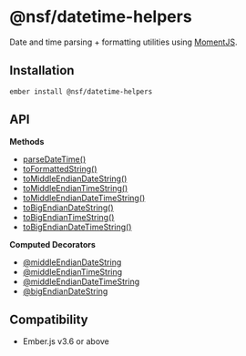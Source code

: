 @nsf/datetime-helpers
==============================================================================
Date and time parsing + formatting utilities using [MomentJS](https://momentjs.com/).


Installation
------------------------------------------------------------------------------
```
ember install @nsf/datetime-helpers
```

API
------------------------------------------------------------------------------
__Methods__
- [parseDateTime()](addon/parser.ts#25)
- [toFormattedString()](addon/formatters.ts#21)
- [toMiddleEndianDateString()](addon/formatters.ts#37)
- [toMiddleEndianTimeString()](addon/formatters.ts#49)
- [toMiddleEndianDateTimeString()](addon/formatters.ts#61)
- [toBigEndianDateString()](addon/formatters.ts#73)
- [toBigEndianTimeString()](addon/formatters.ts#85)
- [toBigEndianDateTimeString()](addon/formatters.ts#97)

__Computed Decorators__
- [@middleEndianDateString](addon/computed-macros.ts#23)
- [@middleEndianTimeString](/addon/computed-macros.ts#41)
- [@middleEndianDateTimeString](/addon/computed-macros.ts#59)
- [@bigEndianDateString](/addon/computed-macros.ts#77)


Compatibility
------------------------------------------------------------------------------
* Ember.js v3.6 or above
